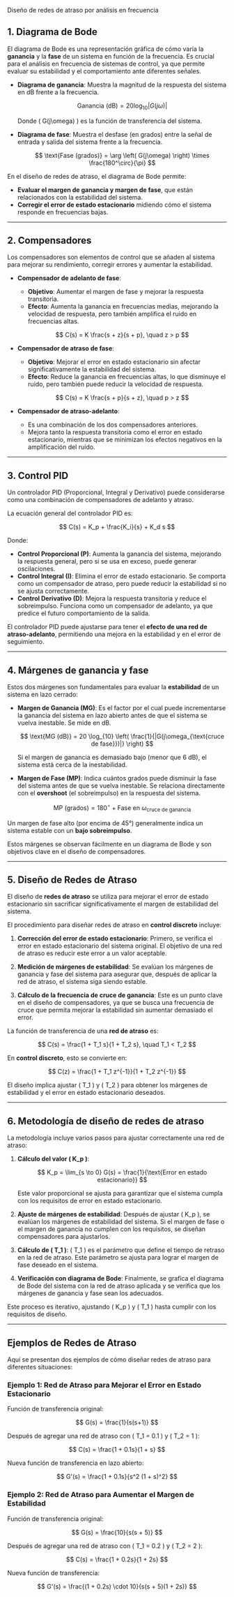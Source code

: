 Diseño de redes de atraso por análisis en frecuencia

## 1. Diagrama de Bode

El diagrama de Bode es una representación gráfica de cómo varía la **ganancia** y la **fase** de un sistema en función de la frecuencia. Es crucial para el análisis en frecuencia de sistemas de control, ya que permite evaluar su estabilidad y el comportamiento ante diferentes señales.

- **Diagrama de ganancia**: Muestra la magnitud de la respuesta del sistema en dB frente a la frecuencia.

   $$
   \text{Ganancia (dB)} = 20 \log_{10} \left| G(j\omega) \right|
   $$

   Donde \( G(j\omega) \) es la función de transferencia del sistema.

- **Diagrama de fase**: Muestra el desfase (en grados) entre la señal de entrada y salida del sistema frente a la frecuencia.

   $$
   \text{Fase (grados)} = \arg \left( G(j\omega) \right) \times \frac{180^\circ}{\pi}
   $$

En el diseño de redes de atraso, el diagrama de Bode permite:
- **Evaluar el margen de ganancia y margen de fase**, que están relacionados con la estabilidad del sistema.
- **Corregir el error de estado estacionario** midiendo cómo el sistema responde en frecuencias bajas.

---

## 2. Compensadores

Los compensadores son elementos de control que se añaden al sistema para mejorar su rendimiento, corregir errores y aumentar la estabilidad.

- **Compensador de adelanto de fase**:
   - **Objetivo**: Aumentar el margen de fase y mejorar la respuesta transitoria.
   - **Efecto**: Aumenta la ganancia en frecuencias medias, mejorando la velocidad de respuesta, pero también amplifica el ruido en frecuencias altas.

   $$
   C(s) = K \frac{s + z}{s + p}, \quad z > p
   $$

- **Compensador de atraso de fase**:
   - **Objetivo**: Mejorar el error en estado estacionario sin afectar significativamente la estabilidad del sistema.
   - **Efecto**: Reduce la ganancia en frecuencias altas, lo que disminuye el ruido, pero también puede reducir la velocidad de respuesta.

   $$
   C(s) = K \frac{s + p}{s + z}, \quad p > z
   $$

- **Compensador de atraso-adelanto**:
   - Es una combinación de los dos compensadores anteriores.
   - Mejora tanto la respuesta transitoria como el error en estado estacionario, mientras que se minimizan los efectos negativos en la amplificación del ruido.

---

## 3. Control PID

Un controlador PID (Proporcional, Integral y Derivativo) puede considerarse como una combinación de compensadores de adelanto y atraso.

La ecuación general del controlador PID es:

$$
C(s) = K_p + \frac{K_i}{s} + K_d s
$$

Donde:
- **Control Proporcional (P)**: Aumenta la ganancia del sistema, mejorando la respuesta general, pero si se usa en exceso, puede generar oscilaciones.
- **Control Integral (I)**: Elimina el error de estado estacionario. Se comporta como un compensador de atraso, pero puede reducir la estabilidad si no se ajusta correctamente.
- **Control Derivativo (D)**: Mejora la respuesta transitoria y reduce el sobreimpulso. Funciona como un compensador de adelanto, ya que predice el futuro comportamiento de la salida.

El controlador PID puede ajustarse para tener el **efecto de una red de atraso-adelanto**, permitiendo una mejora en la estabilidad y en el error de seguimiento.

---

## 4. Márgenes de ganancia y fase

Estos dos márgenes son fundamentales para evaluar la **estabilidad** de un sistema en lazo cerrado:

- **Margen de Ganancia (MG)**: Es el factor por el cual puede incrementarse la ganancia del sistema en lazo abierto antes de que el sistema se vuelva inestable. Se mide en dB.

   $$
   \text{MG (dB)} = 20 \log_{10} \left( \frac{1}{|G(j\omega_{\text{cruce de fase}})|} \right)
   $$

   Si el margen de ganancia es demasiado bajo (menor que 6 dB), el sistema está cerca de la inestabilidad.

- **Margen de Fase (MP)**: Indica cuántos grados puede disminuir la fase del sistema antes de que se vuelva inestable. Se relaciona directamente con el **overshoot** (el sobreimpulso) en la respuesta del sistema.

   $$
   \text{MP (grados)} = 180^\circ + \text{Fase en } \omega_{\text{cruce de ganancia}}
   $$

Un margen de fase alto (por encima de 45°) generalmente indica un sistema estable con un **bajo sobreimpulso**.

Estos márgenes se observan fácilmente en un diagrama de Bode y son objetivos clave en el diseño de compensadores.

---

## 5. Diseño de Redes de Atraso

El diseño de **redes de atraso** se utiliza para mejorar el error de estado estacionario sin sacrificar significativamente el margen de estabilidad del sistema.

El procedimiento para diseñar redes de atraso en **control discreto** incluye:

1. **Corrección del error de estado estacionario**: Primero, se verifica el error en estado estacionario del sistema original. El objetivo de una red de atraso es reducir este error a un valor aceptable.
   
2. **Medición de márgenes de estabilidad**: Se evalúan los márgenes de ganancia y fase del sistema para asegurar que, después de aplicar la red de atraso, el sistema siga siendo estable.
   
3. **Cálculo de la frecuencia de cruce de ganancia**: Este es un punto clave en el diseño de compensadores, ya que se busca una frecuencia de cruce que permita mejorar la estabilidad sin aumentar demasiado el error.

La función de transferencia de una **red de atraso** es:

$$
C(s) = \frac{1 + T_1 s}{1 + T_2 s}, \quad T_1 < T_2
$$

En **control discreto**, esto se convierte en:

$$
C(z) = \frac{1 + T_1 z^{-1}}{1 + T_2 z^{-1}}
$$

El diseño implica ajustar \( T_1 \) y \( T_2 \) para obtener los márgenes de estabilidad y el error en estado estacionario deseados.

---

## 6. Metodología de diseño de redes de atraso

La metodología incluye varios pasos para ajustar correctamente una red de atraso:

1. **Cálculo del valor \( K_p \)**:

   $$
   K_p = \lim_{s \to 0} G(s) = \frac{1}{\text{Error en estado estacionario}}
   $$

   Este valor proporcional se ajusta para garantizar que el sistema cumpla con los requisitos de error en estado estacionario.

2. **Ajuste de márgenes de estabilidad**:
   Después de ajustar \( K_p \), se evalúan los márgenes de estabilidad del sistema. Si el margen de fase o el margen de ganancia no cumplen con los requisitos, se diseñan compensadores para ajustarlos.

3. **Cálculo de \( T_1 \)**:
   \( T_1 \) es el parámetro que define el tiempo de retraso en la red de atraso. Este parámetro se ajusta para lograr el margen de fase deseado en el sistema.

4. **Verificación con diagrama de Bode**:
   Finalmente, se grafica el diagrama de Bode del sistema con la red de atraso aplicada y se verifica que los márgenes de ganancia y fase sean los adecuados.

Este proceso es iterativo, ajustando \( K_p \) y \( T_1 \) hasta cumplir con los requisitos de diseño.

---

## Ejemplos de Redes de Atraso

Aquí se presentan dos ejemplos de cómo diseñar redes de atraso para diferentes situaciones:

### **Ejemplo 1: Red de Atraso para Mejorar el Error en Estado Estacionario**

Función de transferencia original:

$$
G(s) = \frac{1}{s(s+1)}
$$

Después de agregar una red de atraso con \( T_1 = 0.1 \) y \( T_2 = 1 \):

$$
C(s) = \frac{1 + 0.1s}{1 + s}
$$

Nueva función de transferencia en lazo abierto:

$$
G'(s) = \frac{1 + 0.1s}{s^2 (1 + s)^2}
$$

### **Ejemplo 2: Red de Atraso para Aumentar el Margen de Estabilidad**

Función de transferencia original:

$$
G(s) = \frac{10}{s(s + 5)}
$$

Después de agregar una red de atraso con \( T_1 = 0.2 \) y \( T_2 = 2 \):

$$
C(s) = \frac{1 + 0.2s}{1 + 2s}
$$

Nueva función de transferencia:

$$
G'(s) = \frac{(1 + 0.2s) \cdot 10}{s(s + 5)(1 + 2s)}
$$
